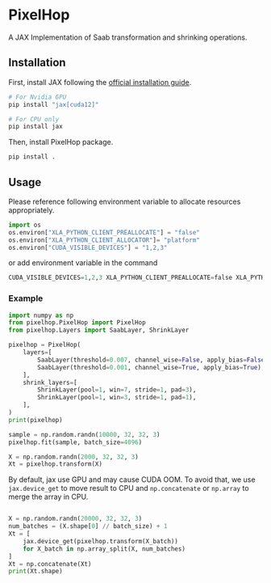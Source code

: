# PixelHop
A JAX Implementation of Saab transformation and shrinking operations.

## Installation

First, install JAX following the [official installation guide](https://docs.jax.dev/en/latest/installation.html).

```bash
# For Nvidia GPU 
pip install "jax[cuda12]"

# For CPU only
pip install jax
```

Then, install PixelHop package.
```bash
pip install .
```

## Usage 

Please reference following environment variable to allocate resources appropriately.

```python
import os
os.environ["XLA_PYTHON_CLIENT_PREALLOCATE"] = "false"
os.environ["XLA_PYTHON_CLIENT_ALLOCATOR"]= "platform"
os.environ["CUDA_VISIBLE_DEVICES"] = "1,2,3"
```

or add environment variable in the command

```python
CUDA_VISIBLE_DEVICES=1,2,3 XLA_PYTHON_CLIENT_PREALLOCATE=false XLA_PYTHON_CLIENT_ALLOCATOR=platform python3 xxx.py
```


### Example

```python
import numpy as np
from pixelhop.PixelHop import PixelHop
from pixelhop.Layers import SaabLayer, ShrinkLayer

pixelhop = PixelHop(
    layers=[
        SaabLayer(threshold=0.007, channel_wise=False, apply_bias=False),
        SaabLayer(threshold=0.001, channel_wise=True, apply_bias=True),
    ],
    shrink_layers=[
        ShrinkLayer(pool=1, win=7, stride=1, pad=3),
        ShrinkLayer(pool=1, win=3, stride=1, pad=1),
    ],
)
print(pixelhop)

sample = np.random.randn(10000, 32, 32, 3)
pixelhop.fit(sample, batch_size=4096)

X = np.random.randn(2000, 32, 32, 3)
Xt = pixelhop.transform(X)


```


By default, jax use GPU and may cause CUDA OOM. To avoid that, we use `jax.device_get` to move result to CPU and `np.concatenate` or `np.array` to merge the array in CPU.


```python

X = np.random.randn(20000, 32, 32, 3)
num_batches = (X.shape[0] // batch_size) + 1
Xt = [
    jax.device_get(pixelhop.transform(X_batch))
    for X_batch in np.array_split(X, num_batches)
]
Xt = np.concatenate(Xt)
print(Xt.shape)
```
